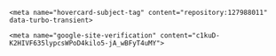  <title>macrozheng/mall: mall项目是一套电商系统，包括前台商城系统及后台管理系统，基于SpringBoot+MyBatis实现，采用Docker容器化部署。 前台商城系统包含首页门户、商品推荐、商品搜索、商品展示、购物车、订单流程、会员中心、客户服务、帮助中心等模块。 后台管理系统包含商品管理、订单管理、会员管理、促销管理、运营管理、内容管理、统计报表、财务管理、权限管理、设置等模块。</title>



  <meta name="route-pattern" content="/:user_id/:repository">

    
  <meta name="current-catalog-service-hash" content="82c569b93da5c18ed649ebd4c2c79437db4611a6a1373e805a3cb001c64130b7">


  <meta name="request-id" content="5ED8:45F85:4D2DD7:54E9EF:6530C056" data-turbo-transient="true" /><meta name="html-safe-nonce" content="7a5e9911845cf3654b9154ff22ae0afdfaa378312370931a35152bf4164ea55b" data-turbo-transient="true" /><meta name="visitor-payload" content="eyJyZWZlcnJlciI6Imh0dHBzOi8vZ2l0aHViLmNvbS9zZWFyY2g/cT0lRTUlOTUlODYlRTUlOUYlOEUmdHlwZT1yZXBvc2l0b3JpZXMmcz1zdGFycyZvPWRlc2MiLCJyZXF1ZXN0X2lkIjoiNUVEODo0NUY4NTo0RDJERDc6NTRFOUVGOjY1MzBDMDU2IiwidmlzaXRvcl9pZCI6Ijg2MTQ2NTMwNTgxNzI4NjI2NDUiLCJyZWdpb25fZWRnZSI6InNvdXRoZWFzdGFzaWEiLCJyZWdpb25fcmVuZGVyIjoiaWFkIn0=" data-turbo-transient="true" /><meta name="visitor-hmac" content="129f252134587f1c2c702a3d20eef12a8fcadb2e4ce365ecc38e3dd458ca93ec" data-turbo-transient="true" />


    <meta name="hovercard-subject-tag" content="repository:127988011" data-turbo-transient>


  <meta name="github-keyboard-shortcuts" content="repository" data-turbo-transient="true" />
  

  <meta name="selected-link" value="repo_source" data-turbo-transient>
  <link rel="assets" href="https://github.githubassets.com/">

    <meta name="google-site-verification" content="c1kuD-K2HIVF635lypcsWPoD4kilo5-jA_wBFyT4uMY">
  <meta name="google-site-verification" content="KT5gs8h0wvaagLKAVWq8bbeNwnZZK1r1XQysX3xurLU">
  <meta name="google-site-verification" content="ZzhVyEFwb7w3e0-uOTltm8Jsck2F5StVihD0exw2fsA">
  <meta name="google-site-verification" content="GXs5KoUUkNCoaAZn7wPN-t01Pywp9M3sEjnt_3_ZWPc">
  <meta name="google-site-verification" content="Apib7-x98H0j5cPqHWwSMm6dNU4GmODRoqxLiDzdx9I">

<meta name="octolytics-url" content="https://collector.github.com/github/collect" /><meta name="octolytics-actor-id" content="148410505" /><meta name="octolytics-actor-login" content="SiWei798" /><meta name="octolytics-actor-hash" content="324c044a31c179e0fdcfd730684a0e000cf4acbdc292c9cb3b6430b01c7872e9" />

  <meta name="analytics-location" content="/&lt;user-name&gt;/&lt;repo-name&gt;" data-turbo-transient="true" />

